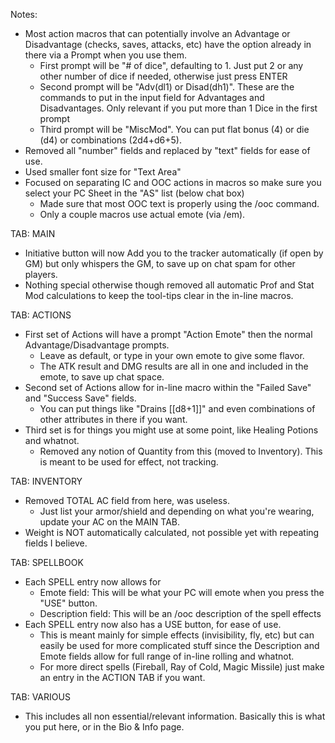 Notes:
- Most action macros that can potentially involve an Advantage or Disadvantage (checks, saves, attacks, etc) have the option already in there via a Prompt when you use them.
	- First prompt will be "# of dice", defaulting to 1. Just put 2 or any other number of dice if needed, otherwise just press ENTER
	- Second prompt will be "Adv(dl1) or Disad(dh1)". These are the commands to put in the input field for Advantages and Disadvantages. Only relevant if you put more than 1 Dice in the first prompt
	- Third prompt will be "MiscMod". You can put flat bonus (4) or die (d4) or combinations (2d4+d6+5).
- Removed all "number" fields and replaced by "text" fields for ease of use.
- Used smaller font size for "Text Area"
- Focused on separating IC and OOC actions in macros so make sure you select your PC Sheet in the "AS" list (below chat box)
	- Made sure that most OOC text is properly using the /ooc command.
	- Only a couple macros use actual emote (via /em).

TAB: MAIN
- Initiative button will now Add you to the tracker automatically (if open by GM) but only whispers the GM, to save up on chat spam for other players.
- Nothing special otherwise though removed all automatic Prof and Stat Mod calculations to keep the tool-tips clear in the in-line macros.

TAB: ACTIONS
- First set of Actions will have a prompt "Action Emote" then the normal Advantage/Disadvantage prompts.
	- Leave as default, or type in your own emote to give some flavor.
	- The ATK result and DMG results are all in one and included in the emote, to save up chat space.
- Second set of Actions allow for in-line macro within the "Failed Save" and "Success Save" fields.
	- You can put things like "Drains [[d8+1]]" and even combinations of other attributes in there if you want.
- Third set is for things you might use at some point, like Healing Potions and whatnot. 
	- Removed any notion of Quantity from this (moved to Inventory). This is meant to be used for effect, not tracking.
	
	
TAB: INVENTORY
- Removed TOTAL AC field from here, was useless. 
	- Just list your armor/shield and depending on what you're wearing, update your AC on the MAIN TAB.
- Weight is NOT automatically calculated, not possible yet with repeating fields I believe.

TAB: SPELLBOOK
- Each SPELL entry now allows for
	- Emote field: This will be what your PC will emote when you press the "USE" button.
	- Description field: This will be an /ooc description of the spell effects
- Each SPELL entry now also has a USE button, for ease of use.
	- This is meant mainly for simple effects (invisibility, fly, etc) but can easily be used for more complicated stuff since the Description and Emote fields allow for full range of in-line rolling and whatnot.
	- For more direct spells (Fireball, Ray of Cold, Magic Missile) just make an entry in the ACTION TAB if you want.
	
TAB: VARIOUS
- This includes all non essential/relevant information. Basically this is what you put here, or in the Bio & Info page.